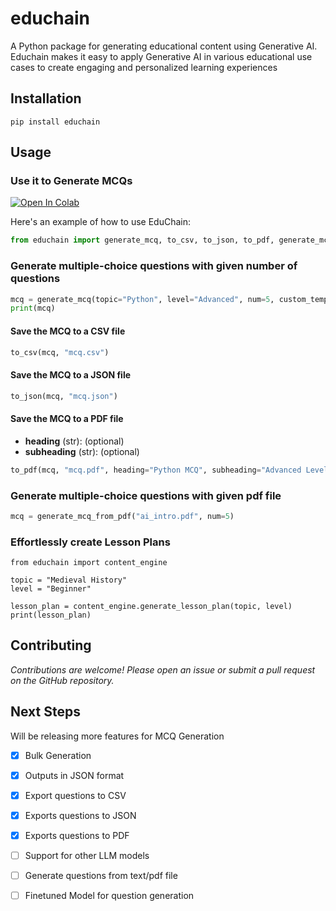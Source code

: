 # educhain

A Python package for generating educational content using Generative AI. Educhain makes it easy to apply Generative AI in various educational use cases to create engaging and personalized learning experiences 

## Installation

```shell
pip install educhain
```

## Usage


### Use it to Generate MCQs

[![Open In Colab](https://colab.research.google.com/assets/colab-badge.svg)](https://colab.research.google.com/drive/1bseC2F00l42JPVN2-35fwMupeTnyYGME?usp=sharing)

Here's an example of how to use EduChain:

```python
from educhain import generate_mcq, to_csv, to_json, to_pdf, generate_mcq_from_pdf
```

### Generate multiple-choice questions with given number of questions

```python
mcq = generate_mcq(topic="Python", level="Advanced", num=5, custom_template="All questions should be word problems")
print(mcq)
```

#### Save the MCQ to a CSV file

```python
to_csv(mcq, "mcq.csv")
```

#### Save the MCQ to a JSON file
```python
to_json(mcq, "mcq.json")
```

#### Save the MCQ to a PDF file

- **heading** (str): (optional)
- **subheading** (str): (optional)

```python
to_pdf(mcq, "mcq.pdf", heading="Python MCQ", subheading="Advanced Level - (10 Questions)")
```

### Generate multiple-choice questions with given pdf file

```python
mcq = generate_mcq_from_pdf("ai_intro.pdf", num=5)
```

### Effortlessly create Lesson Plans

```shell
from educhain import content_engine

topic = "Medieval History"
level = "Beginner"

lesson_plan = content_engine.generate_lesson_plan(topic, level)
print(lesson_plan)
```

## Contributing

*Contributions are welcome! Please open an issue or submit a pull request on the GitHub repository.*

## Next Steps

Will be releasing more features for MCQ Generation
- [x] Bulk Generation
- [x] Outputs in JSON format
- [x] Export questions to CSV
- [x] Exports questions to JSON
- [x] Exports questions to PDF
- [ ] Support for other LLM models
- [ ] Generate questions from text/pdf file
- [ ] Finetuned Model for question generation



